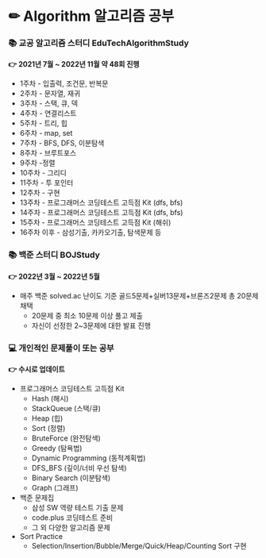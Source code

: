 # ✏ Algorithm 알고리즘 공부

### 📚 교공 알고리즘 스터디 EduTechAlgorithmStudy
**👉 2021년 7월 ~ 2022년 11월 약 48회 진행**
- 1주차 - 입출력, 조건문, 반복문  
- 2주차 - 문자열, 재귀  
- 3주차 - 스택, 큐, 덱  
- 4주차 - 연결리스트  
- 5주차 - 트리, 힙  
- 6주차 - map, set  
- 7주차 - BFS, DFS, 이분탐색  
- 8주차 - 브루트포스  
- 9주차 -정렬  
- 10주차 - 그리디  
- 11주차 - 투 포인터  
- 12주차 - 구현  
- 13주차 - 프로그래머스 코딩테스트 고득점 Kit (dfs, bfs)  
- 14주차 - 프로그래머스 코딩테스트 고득점 Kit (dfs, bfs)  
- 15주차 - 프로그래머스 코딩테스트 고득점 Kit (해쉬)  
- 16주차 이후 - 삼성기출, 카카오기출, 탐색문제 등

### 📚 백준 스터디 BOJStudy
**👉 2022년 3월 ~ 2022년 5월**
- 매주 백준 solved.ac 난이도 기준 골드5문제+실버13문제+브론즈2문제 총 20문제 채택
  - 20문제 중 최소 10문제 이상 풀고 제출
  - 자신이 선정한 2~3문제에 대한 발표 진행

### 💻 개인적인 문제풀이 또는 공부 
**👉 수시로 업데이트**
- 프로그래머스 코딩테스트 고득점 Kit
  - Hash (해시)
  - StackQueue (스택/큐)
  - Heap (힙)
  - Sort (정렬)
  - BruteForce (완전탐색)
  - Greedy (탐욕법)
  - Dynamic Programming (동적계획법)
  - DFS_BFS (깊이/너비 우선 탐색)
  - Binary Search (이분탐색)
  - Graph (그래프)
- 백준 문제집
  - 삼성 SW 역량 테스트 기출 문제
  - code.plus 코딩테스트 준비
  - 그 외 다양한 알고리즘 문제
- Sort Practice
  - Selection/Insertion/Bubble/Merge/Quick/Heap/Counting Sort 구현
